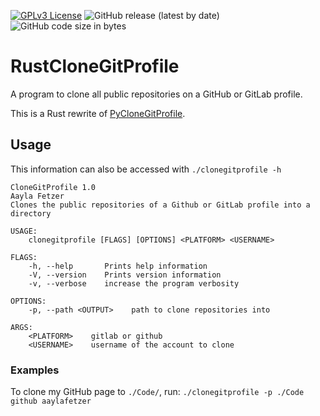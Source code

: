 [![GPLv3 License](https://img.shields.io/badge/License-GPL%20v3-yellow.svg?style=flat-square)](https://opensource.org/licenses/)
![GitHub release (latest by date)](https://img.shields.io/github/v/release/aaylafetzer/RustCloneGitProfile?style=flat-square)
![GitHub code size in bytes](https://img.shields.io/github/languages/code-size/aaylafetzer/RustCloneGitProfile?style=flat-square)

# RustCloneGitProfile
A program to clone all public repositories on a GitHub or GitLab profile.

This is a Rust rewrite of [PyCloneGitProfile](https://github.com/aaylafetzer/PyCloneGitProfile).
## Usage
This information can also be accessed with ``./clonegitprofile -h``
```
CloneGitProfile 1.0
Aayla Fetzer
Clones the public repositories of a Github or GitLab profile into a directory

USAGE:
    clonegitprofile [FLAGS] [OPTIONS] <PLATFORM> <USERNAME>

FLAGS:
    -h, --help       Prints help information
    -V, --version    Prints version information
    -v, --verbose    increase the program verbosity

OPTIONS:
    -p, --path <OUTPUT>    path to clone repositories into

ARGS:
    <PLATFORM>    gitlab or github
    <USERNAME>    username of the account to clone
```
### Examples
To clone my GitHub page to ``./Code/``, run:
``./clonegitprofile -p ./Code github aaylafetzer``
